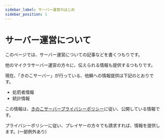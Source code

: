 ```yaml
---
sidebar_label: サーバー運営のはじめ
sidebar_position: 1
---
```

# サーバー運営について
このページでは、サーバー運営についての記事などを書くつもりです。

他のマイクラサーバー運営の方々に、伝えられる情報も提供するつもりです。

現在、「きのこサーバー」が行っている、他鯖への情報提供は下記のとおりです。

- 処罰者情報
- 統計情報

この情報は、[きのこサーバープライバシーポリシー](../server/privacypolicy.md)に従い、公開している情報です。

プライバシーポリシーに従い、プレイヤーの方々でも請求すれば、情報を提供します。(一部例外あり)